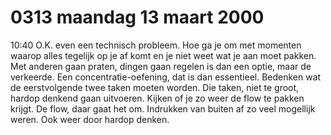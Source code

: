 # 0313 maandag 13 maart 2000
10:40	O.K. even een technisch probleem. Hoe ga je om met momenten waarop alles tegelijk op je af komt en je niet weet wat je aan moet pakken. Met anderen gaan praten, dingen gaan regelen is dan een optie, maar de verkeerde. Een concentratie-oefening, dat is dan essentieel. Bedenken wat de eerstvolgende twee taken moeten worden. Die taken, niet te groot, hardop denkend gaan uitvoeren. Kijken of je zo weer de flow te pakken krijgt. De flow, daar gaat het om. Indrukken van buiten af zo veel mogellijk weren. Ook weer door hardop denken.
